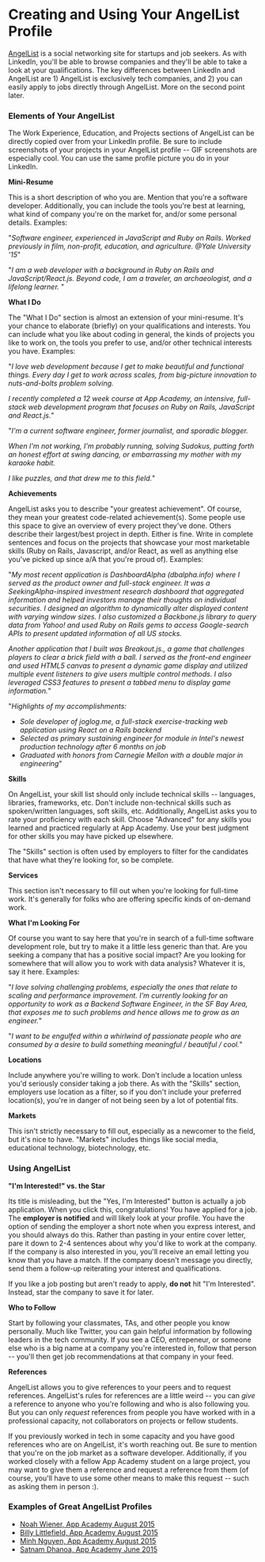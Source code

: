 # Creating and Using Your AngelList Profile

[AngelList](https://angel.co) is a social networking site for startups and job seekers.  As with LinkedIn, you'll be able to browse companies and they'll be able to take a look at your qualifications.  The key differences between LinkedIn and AngelList are 1) AngelList is exclusively tech companies, and 2) you can easily apply to jobs directly through AngelList.  More on the second point later. 

### Elements of Your AngelList 

The Work Experience, Education, and Projects sections of AngelList can be directly copied over from your LinkedIn profile. Be sure to include screenshots of your projects in your AngelList profile -- GIF screenshots are especially cool.  You can use the same profile picture you do in your LinkedIn.

**Mini-Resume**

This is a short description of who you are.  Mention that you're a software developer.  Additionally, you can include the tools you're best at learning, what kind of company you're on the market for, and/or some personal details.  Examples: 

"*Software engineer, experienced in JavaScript and Ruby on Rails. Worked previously in film, non-profit, education, and agriculture. @Yale University '15*"

"*I am a web developer with a background in Ruby on Rails and JavaScript/React.js. 
Beyond code, I am a traveler, an archaeologist, and a lifelong learner.* "

**What I Do**

The "What I Do" section is almost an extension of your mini-resume.  It's your chance to elaborate (briefly) on your qualifications and interests.  You can include what you like about coding in general, the kinds of projects you like to work on, the tools you prefer to use, and/or other technical interests you have.   Examples: 

"*I love web development because I get to make beautiful and functional things. Every day I get to work across scales, from big-picture innovation to nuts-and-bolts problem solving.*

*I recently completed a 12 week course at App Academy, an intensive, full-stack web development program that focuses on Ruby on Rails, JavaScript and React.js.*"

"*I'm a current software engineer, former journalist, and sporadic blogger.*

*When I'm not working, I'm probably running, solving Sudokus, putting forth an honest effort at swing dancing, or embarrassing my mother with my karaoke habit.*

*I like puzzles, and that drew me to this field.*"


**Achievements**

AngelList asks you to describe "your greatest achievement".  Of course, they mean your greatest code-related achievement(s).  Some people use this space to give an overview of every project they've done.  Others describe their largest/best project in depth.  Either is fine.  Write in complete sentences and focus on the projects that showcase your most marketable skills (Ruby on Rails, Javascript, and/or React, as well as anything else you've picked up since a/A that you're proud of).  Examples:

"*My most recent application is DashboardAlpha (dbalpha.info) where I served as the product owner and full-stack engineer. It was a SeekingAlpha-inspired investment research dashboard that aggregated information and helped investors manage their thoughts on individual securities. I designed an algorithm to dynamically alter displayed content with varying window sizes. I also customized a Backbone.js library to query data from Yahoo! and used Ruby on Rails gems to access Google-search APIs to present updated information of all US stocks.*

*Another application that I built was Breakout.js., a game that challenges players to clear a brick field with a ball. I served as the front-end engineer and used HTML5 canvas to present a dynamic game display and utilized multiple event listeners to give users multiple control methods. I also leveraged CSS3 features to present a tabbed menu to display game information.*"

"*Highlights of my accomplishments:* 
  - *Sole developer of joglog.me, a full-stack exercise-tracking web application using React on a Rails backend* 
  - *Selected as primary sustaining engineer for module in Intel's newest production technology after 6 months on job* 
  - *Graduated with honors from Carnegie Mellon with a double major in engineering*"

**Skills**

On AngelList, your skill list should only include technical skills -- languages, libraries, frameworks, etc.  Don't include non-technical skills such as spoken/written languages, soft skills, etc.  Additionally, AngelList asks you to rate your proficiency with each skill.  Choose "Advanced" for any skills you learned and practiced regularly at App Academy.  Use your best judgment for other skills you may have picked up elsewhere.

The "Skills" section is often used by employers to filter for the candidates that have what they're looking for, so be complete.  

**Services**

This section isn't necessary to fill out when you're looking for full-time work.  It's generally for folks who are offering specific kinds of on-demand work.  

**What I'm Looking For**

Of course you want to say here that you're in search of a full-time software development role, but try to make it a little less generic than that.  Are you seeking a company that has a positive social impact?  Are you looking for somewhere that will allow you to work with data analysis?  Whatever it is, say it here.  Examples:

"*I love solving challenging problems, especially the ones that relate to scaling and performance improvement. I'm currently looking for an opportunity to work as a Backend Software Engineer, in the SF Bay Area, that exposes me to such problems and hence allows me to grow as an engineer.*"

"*I want to be engulfed within a whirlwind of passionate people who are consumed by a desire to build something meaningful / beautiful / cool.*"

**Locations**

Include anywhere you're willing to work.  Don't include a location unless you'd seriously consider taking a job there.  As with the "Skills" section, employers use location as a filter, so if you don't include your preferred location(s), you're in danger of not being seen by a lot of potential fits.

**Markets**

This isn't strictly necessary to fill out, especially as a newcomer to the field, but it's nice to have.  "Markets" includes things like social media, educational technology, biotechnology, etc.  

### Using AngelList 

**"I'm Interested!" vs. the Star**

Its title is misleading, but the "Yes, I'm Interested" button is actually a job application.  When you click this, congratulations!  You have applied for a job.  The **employer is notified** and will likely look at your profile.  You have the option of sending the employer a short note when you express interest, and you should always do this.  Rather than pasting in your entire cover letter, pare it down to 2-4 sentences about why you'd like to work at the company.  If the company is also interested in you, you'll receive an email letting you know that you have a match.  If the company doesn't message you directly, send them a follow-up reiterating your interest and qualifications.

If you like a job posting but aren't ready to apply, **do not** hit "I'm Interested".  Instead, star the company to save it for later.

**Who to Follow**

Start by following your classmates, TAs, and other people you know personally.  Much like Twitter, you can gain helpful information by following leaders in the tech community.  If you see a CEO, entrepeneur, or someone else who is a big name at a company you're interested in, follow that person -- you'll then get job recommendations at that company in your feed.

**References**

AngelList allows you to give references to your peers and to request references.  AngelList's rules for references are a little weird -- you can *give* a reference to anyone who you're following and who is also following you.  But you can only *request* references from people you have worked with in a professional capacity, not collaborators on projects or fellow students.  

If you previously worked in tech in some capacity and you have good references who are on AngelList, it's worth reaching out.  Be sure to mention that you're on the job market as a software developer.  Additionally, if you worked closely with a fellow App Academy student on a large project, you may want to give them a reference and request a reference from them (of course, you'll have to use some other means to make this request -- such as asking them in person :).  


### Examples of Great AngelList Profiles

- [Noah Wiener, App Academy August 2015](https://angel.co/noah-wiener)
- [Billy Littlefield, App Academy August 2015](https://angel.co/billylittlefield)
- [Minh Nguyen, App Academy August 2015](https://angel.co/minh-ngoc-nguyen)
- [Satnam Dhanoa, App Academy June 2015](https://angel.co/satnam14)
